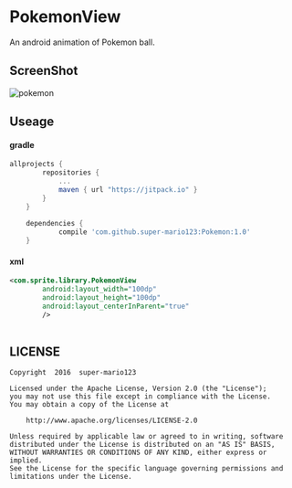 # PokemonView 

An android animation of Pokemon ball.

## ScreenShot

![pokemon](https://github.com/super-mario123/Pokemon/blob/master/screenshots/pokemon.gif?raw=true)

## Useage

#### gradle

```gradle
allprojects {
		repositories {
			...
			maven { url "https://jitpack.io" }
		}
	}
    
    dependencies {
	        compile 'com.github.super-mario123:Pokemon:1.0'
	}
```

#### xml
```xml
<com.sprite.library.PokemonView
        android:layout_width="100dp"
        android:layout_height="100dp"
        android:layout_centerInParent="true"
        />
        
```

## LICENSE
```
Copyright  2016  super-mario123

Licensed under the Apache License, Version 2.0 (the "License");
you may not use this file except in compliance with the License.
You may obtain a copy of the License at

    http://www.apache.org/licenses/LICENSE-2.0

Unless required by applicable law or agreed to in writing, software
distributed under the License is distributed on an "AS IS" BASIS,
WITHOUT WARRANTIES OR CONDITIONS OF ANY KIND, either express or implied.
See the License for the specific language governing permissions and
limitations under the License.
```
